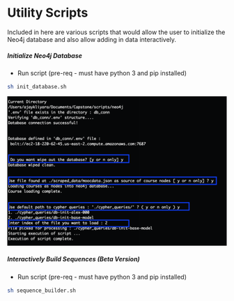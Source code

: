 # Utility Scripts

Included in here are various scripts that would allow the user to initialize the Neo4j database and also allow adding in data interactively.

##### Initialize Neo4j Database

  - Run script  (pre-req - must have python 3 and pip installed)
  ```sh
  sh init_database.sh
  ```

  ![Default Steps](scripts/init_database_defaultPath.png)

##### Interactively Build Sequences (Beta Version)

  - Run script  (pre-req - must have python 3 and pip installed)
  ```sh
  sh sequence_builder.sh
  ```
